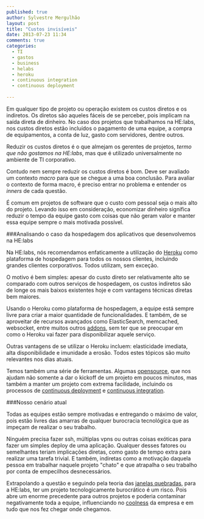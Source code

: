 ```yaml
---
published: true
author: Sylvestre Mergulhão
layout: post
title: "Custos invisíveis"
date: 2013-07-23 11:34
comments: true
categories: 
  - TI
  - gastos
  - business
  - helabs
  - heroku
  - continuous integration
  - continuous deployment
  
---
```



Em qualquer tipo de projeto ou operação existem os custos diretos e os indiretos. Os diretos são aqueles fáceis de se perceber, pois implicam na saída direta de dinheiro. No caso dos projetos que trabalhamos na HE:labs, nos custos diretos estão incluídos o pagamento de uma equipe, a compra de equipamentos, a conta de luz, gasto com servidores, dentre outros.

<!--more-->

Reduzir os custos diretos é o que almejam os gerentes de projetos, _termo que não gostamos na HE:labs_, mas que é utilizado universalmente no ambiente de TI corporativo.

Contudo nem sempre reduzir os custos diretos é bom. Deve ser avaliado um contexto _macro_ para que se chegue a uma boa conclusão. Para avaliar o contexto de forma macro, é preciso entrar no problema e entender os *inners* de cada questão.

É comum em projetos de software que o custo com pessoal seja o mais alto do projeto. Levando isso em consideração, economizar dinheiro significa reduzir o tempo da equipe gasto com coisas que não geram valor e manter essa equipe sempre o mais motivada possível.

###Analisando o caso da hospedagem dos aplicativos que desenvolvemos na HE:labs

Na HE:labs, nós recomendamos enfaticamente a utilização do [Heroku](http://heroku.com/) como plataforma de hospedagem para todos os nossos clientes, incluindo grandes clientes corporativos. Todos utilizam, sem exceção.

O motivo é bem simples: apesar do custo direto ser relativamente alto se comparado com outros serviços de hospedagem, os custos indiretos são de longe os mais baixos existentes hoje e com vantagens técnicas diretas bem maiores.

Usando o Heroku como plataforma de hospedagem, a equipe está sempre livre para criar a maior quantidade de funcionalidades. E também, de se aproveitar de recursos avançados como ElasticSearch, memcached, websocket, entre muitos outros [addons](https://addons.heroku.com/), sem ter que se preocupar em como o Heroku vai fazer para disponibilizar aquele serviço.

Outras vantagens de se utilizar o Heroku incluem: elasticidade imediata, alta disponibilidade e imunidade a erosão. Todos estes tópicos são muito relevantes nos dias atuais.

Temos também uma série de ferramentas. Algumas [opensource](https://github.com/Helabs), que nos ajudam não somente a dar o kickoff de um projeto em poucos minutos, mas também a manter um projeto com extrema facilidade, incluindo os processos de [continuous deployment](http://en.wikipedia.org/wiki/Continuous_delivery) e [continuous integration](https://en.wikipedia.org/wiki/Continuous_integration).

###Nosso cenário atual

Todas as equipes estão sempre motivadas e entregando o máximo de valor, pois estão livres das amarras de qualquer burocracia tecnológica que as impeçam de realizar o seu trabalho.

Ninguém precisa fazer ssh, múltiplas vpns ou outras coisas exóticas para fazer um simples deploy de uma aplicação. Qualquer desses fatores ou semelhantes teriam implicações diretas, como gasto de tempo extra para realizar uma tarefa trivial. E também, indiretas como a motivação daquela pessoa em trabalhar naquele projeto "chato" e que atrapalha o seu trabalho por conta de empecilhos desnecessários.

Extrapolando a questão e seguindo pela teoria das [janelas quebradas](http://en.wikipedia.org/wiki/Broken_windows_theory), para a HE:labs, ter um projeto tecnologicamente burocrático é um risco. Pois abre um enorme precedente para outros projetos e poderia contaminar negativamente toda a equipe, influenciando no [coolness](http://www.urbandictionary.com/define.php?term=coolness) da empresa e em tudo que nos fez chegar onde chegamos.

